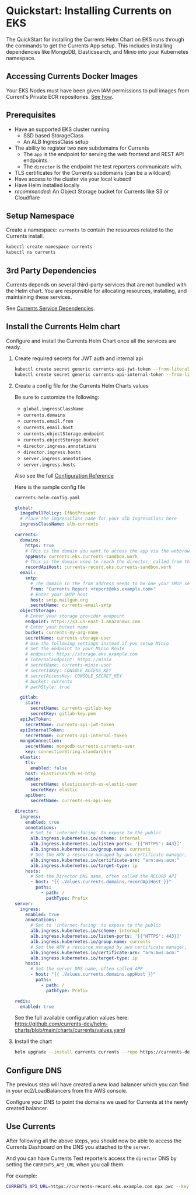 # Quickstart: Installing Currents on EKS

The QuickStart for installing the Currents Helm Chart on EKS runs through the commands to get the Currents App setup. This includes installing dependencies like MongoDB, Elasticsearch, and Minio into your Kubernetes namespace.

## Accessing Currents Docker Images

Your EKS Nodes must have been given IAM permissions to pull images from Current's Private ECR repositories. [See how](./iam.md).

## Prerequisites

- Have an supported EKS cluster running
  * SSD based StorageClass
  * An ALB IngressClass setup
- The ability to register two new subdomains for Currents
  * The `app` is the endpoint for serving the web frontend and REST API endpoints.
  * The `director` is the endpoint the test reporters communicate with.
- TLS certificates for the Currents subdomains (can be a wildcard)
- Have access to the cluster via your local kubectl
- Have Helm installed locally
- *recommended*: An Object Storage bucket for Currents like S3 or Cloudflare

## Setup Namespace

Create a namespace: `currents` to contain the resources related to the Currents install.

```sh
kubectl create namespace currents
kubectl ns currents
```

## 3rd Party Dependencies

Currents depends on several third-party services that are not bundled with the Helm chart. You are responsible for allocating resources, installing, and maintaining these services.

See [Currents Service Dependencies](./dependencies.md).



## Install the Currents Helm chart

Configure and install the Currents Helm Chart once all the services are ready.

1. Create required secrets for JWT auth and internal api
   ```sh
   kubectl create secret generic currents-api-jwt-token --from-literal=token=$(head -c 512 /dev/urandom | LC_ALL=C tr -cd 'a-zA-Z0-9' | head -c 32)
   kubectl create secret generic currents-api-internal-token --from-literal=token=$(head -c 512 /dev/urandom | LC_ALL=C tr -cd 'a-zA-Z0-9' | head -c 32)
   ```

2. Create a config file for the Currents Helm Charts values

   Be sure to customize the following:
   - `global.ingressClassName`
   - `currents.domains`
   - `currents.email.from`
   - `currents.email.host`
   - `currents.objectStorage.endpoint`
   - `currents.objectStorage.bucket`
   - `director.ingress.annotations`
   - `director.ingress.hosts`
   - `server.ingress.annotations`
   - `server.ingress.hosts`

   Also see the full [Configuration Reference](../configuration.md)

   Here is the sample config file

   `currents-helm-config.yaml`
   ```yaml
   global:
     imagePullPolicy: IfNotPresent
     # Place the ingressClass name for your alb IngressClass here
     ingressClassName: alb-currents

   currents:
     domains:
       https: true
       # This is the domain you want to access the app via the webbrowser
       appHost: currents.eks.currents-sandbox.work
       # This is the domain used to reach the director, called from the test reporters
       recordApiHost: currents-record.eks.currents-sandbox.work
     email:
       smtp:
         # The domain in the from address needs to be one your SMTP server is authorized to send from
         from: "Currents Report <report@eks.example.com>"
         # Enter your SMTP host
         host: smtp.mailgun.org
         secretName: currents-email-smtp
     objectStorage:
       # Enter your storage provider endpoint
       endpoint: https://s3.us-east-1.amazonaws.com
       # Enter your bucket name
       bucket: currents-my-org-name
       secretName: currents-storage-user
       # Use the following settings instead if you setup Minio
       # Set the endpoint to your Minio Route
       # endpoint: https://storage.eks.example.com
       # internalEndpoint: https://minio
       # secretName: currents-minio-user
       # secretIdKey: CONSOLE_ACCESS_KEY
       # secretAccessKey: CONSOLE_SECRET_KEY
       # bucket: currents
       # pathStyle: true

     gitlab:
       state:
         secretName: currents-gitlab-key 
         secretKey: gitlab-key.pem 
     apiJwtToken:
       secretName: currents-api-jwt-token
     apiInternalToken:
       secretName: currents-api-internal-token
     mongoConnection:
       secretName: mongodb-currents-currents-user
       key: connectionString.standardSrv
     elastic:
       tls:
         enabled: false
       host: elasticsearch-es-http
       admin:
         secretName: elasticsearch-es-elastic-user 
         secretKey: elastic
       apiUser:
         secretName: currents-es-api-key

   director:
     ingress:
       enabled: true
       annotations:
         # Set to 'internet-facing' to expose to the public
         alb.ingress.kubernetes.io/scheme: internal
         alb.ingress.kubernetes.io/listen-ports: '[{"HTTPS": 443}]'
         alb.ingress.kubernetes.io/group.name: currents
         # Set the ARN a resource managed by aws certificate manager, that matches the DNS host
         alb.ingress.kubernetes.io/certificate-arn: "arn:aws:acm:"
         alb.ingress.kubernetes.io/target-type: ip
       hosts:
         # Set the Director DNS name, often called the RECORD API
         - host: "{{ .Values.currents.domains.recordApiHost }}"
           paths:
             - path: /
               pathType: Prefix
   server:
     ingress:
       enabled: true
       annotations:
         # Set to 'internet-facing' to expose to the public
         alb.ingress.kubernetes.io/scheme: internal
         alb.ingress.kubernetes.io/listen-ports: '[{"HTTPS": 443}]'
         alb.ingress.kubernetes.io/group.name: currents
         # Set the ARN a resource managed by aws certificate manager, that matches the DNS host
         alb.ingress.kubernetes.io/certificate-arn: "arn:aws:acm:"
         alb.ingress.kubernetes.io/target-type: ip
       hosts:
         # Set the server DNS name, often called APP
         - host: "{{ .Values.currents.domains.appHost }}"
           paths:
             - path: /
               pathType: Prefix

   redis:
     enabled: true
   ```

   See the full available configuration values here: https://github.com/currents-dev/helm-charts/blob/main/charts/currents/values.yaml

3. Install the chart
   ```sh
   helm upgrade --install currents currents --repo https://currents-dev.github.io/helm-charts/ -f currents-helm-config.yaml 
   ```

## Configure DNS

The previous step will have created a new load balancer which you can find in your ec2/LoadBalancers from the AWS console. 

Configure your DNS to point the domains we used for Currents at the newly created balancer.


## Use Currents

After following all the above steps, you should now be able to access the Currents Dashboard on the DNS you attached to the `server`.

And you can have Currents Test reporters access the `director` DNS by setting the `CURRENTS_API_URL` when you call them.

For example:
```sh
CURRENTS_API_URL=https://currents-record.eks.example.com npx pwc --key <your-key> --project-id <your projectid>
```